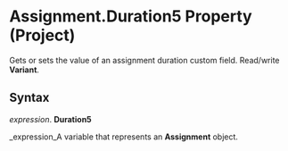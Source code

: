 
# Assignment.Duration5 Property (Project)

 Gets or sets the value of an assignment duration custom field. Read/write **Variant**.


## Syntax

 _expression_. **Duration5**

 _expression_A variable that represents an  **Assignment** object.

